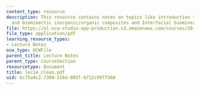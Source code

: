 ```yaml
---
content_type: resource
description: This resource contains notes on topics like introduction to biomineralization
  and biomimectic inorganic/organic composites and Interfacial biomineralization.
file: https://ol-ocw-studio-app-production.s3.amazonaws.com/courses/20-462j-molecular-principles-of-biomaterials-spring-2006/6c75a4c27308316d085fb712c09ff368_lec14_clean.pdf
file_type: application/pdf
learning_resource_types:
- Lecture Notes
ocw_type: OCWFile
parent_title: Lecture Notes
parent_type: CourseSection
resourcetype: Document
title: lec14_clean.pdf
uid: 6c75a4c2-7308-316d-085f-b712c09ff368
---
```

